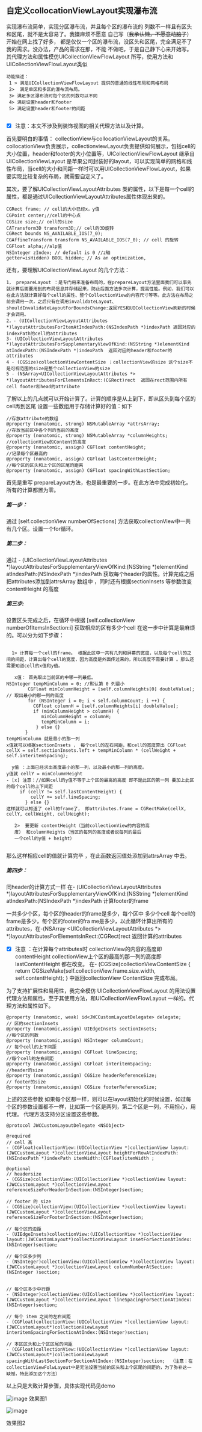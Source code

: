 
##   自定义collocationViewLayout实现瀑布流 
   

  实现瀑布流简单，实现分区瀑布流，并且每个区的瀑布流的
列数不一样且有区头和区尾，就不是太容易了。我嫌麻烦不愿意
自己写（~~我承认懒，不愿意动脑子~~）开始在网上找了好多，
都是仅仅一个区的瀑布流，没区头和区尾，完全满足不了我的需求。没办法，产品的需求在那，不能
不做吧，于是自己静下心来开始写。
    其代理方法和属性模仿UICollectionViewFlowLayout 
所写，使用方法和UICollectionViewFlowLayout类似

```
功能描述：
 1 > 满足UICollectionViewFlowLayout 提供的普通的线性布局和网格布局
 2>  满足单区和多区的瀑布流布局。
 3> 满足多区瀑布流时每个区的列数可以不同
 4> 满足设置header和footer
 5> 满足设置header和footer的间距 
 
```
- [x] 注意：本文不涉及到装饰视图的相关代理方法以及计算。

首先要明白的事情：
 collectionView与collocationViewLayout的关系。
  collocationView负责展示，collectionviewLayout负责提供如何展示，包括cell的大小位置，header和footer的大小位置等，UICollectionViewFlowLayout 继承自UICollectionViewLayout 是苹果公司封装好的layout，可以实现简单的网格和线性布局，当cell的大小和间距一样时可以用UICollectionViewFlowLayout，如果要实现比较复杂的布局，就需要自定义了。

 其次，要了解UICollectionViewLayoutAttributes 类的属性，以下是每一个cell的属性，都是通过UICollectionViewLayoutAttributes属性体现出来的。


```
CGRect frame; // cell的大小已经x，y值
CGPoint center;//cell的中心点
CGSize size;// cell的size
CATransform3D transform3D;// cell的3D旋转
CGRect bounds NS_AVAILABLE_IOS(7_0);
CGAffineTransform transform NS_AVAILABLE_IOS(7_0); // cell 的旋转
CGFloat alpha;//alp值
NSInteger zIndex; // default is 0 //z轴
getter=isHidden) BOOL hidden; // As an optimization,
```
 

还有，要理解UICollectionViewLayout 的几个方法：

```
1， prepareLayout ：是专门用来准备布局的，在prepareLayout方法里面我们可以事先就计算后面要用到的布局信息并存储起来，防止后面方法多次计算，提高性能。例如，我们可以在此方法就计算好每个cell的属性、整个CollectionView的内容尺寸等等。此方法在布局之前会调用一次，之后只有在调用invalidateLayout、shouldInvalidateLayoutForBoundsChange:返回YES和UICollectionView刷新的时候才会调用。
2，- (UICollectionViewLayoutAttributes *)layoutAttributesForItemAtIndexPath:(NSIndexPath *)indexPath 返回对应的indexPath的cell的attributes 
3- (UICollectionViewLayoutAttributes *)layoutAttributesForSupplementaryViewOfKind:(NSString *)elementKind atIndexPath:(NSIndexPath *)indexPath  返回对应的header和footer的attributes
4 - (CGSize)collectionViewContentSize ；collectionView的size 这个size不是可视范围的size是整个collectionView的size
5 - (NSArray<UICollectionViewLayoutAttributes *> *)layoutAttributesForElementsInRect:(CGRect)rect  返回在rect范围内所有cell footer和head的attribute
```


了解以上的几点就可以开始计算了。计算的顺序是从上到下，即从区头到每个区的cell再到区尾
设置一些数组用于存储计算好的值：如下

```
//存放attribute的数组
@property (nonatomic, strong) NSMutableArray *attrsArray;
//存放当前区中各个列的当前的高度
@property (nonatomic, strong) NSMutableArray *columnHeights;
//collectionView的Content的高度
@property (nonatomic, assign) CGFloat contentHeight;
//记录每个区最高的
@property (nonatomic, assign) CGFloat lastContentHeight;
//每个区的区头和上个区的区尾的距离
@property (nonatomic, assign) CGFloat spacingWithLastSection;

```

首先是重写 prepareLayout方法，也是最重要的一步。在此方法中完成初始化。所有的计算都置为零。

#####   **第一步**：
  通过 [self.collectionView numberOfSections] 方法获取collectionView中一共有几个区。设置一个for循环。
  
#####   **第二步**：
通过 - (UICollectionViewLayoutAttributes *)layoutAttributesForSupplementaryViewOfKind:(NSString *)elementKind atIndexPath:(NSIndexPath *)indexPath 获取每个header的属性。计算完成之后把attributes添加到attrsArray 数组中 ，同时还有根据sectionInsets 等参数改变contentHeight 的高度
  
#####   **第三步**: 
  设置区头完成之后，在循环中根据 [self.collectionView numberOfItemsInSection:i] 获取相应的区有多少个cell
在这一步中计算是最麻烦的。可以分为如下步骤：

```

  1> 计算每一个cell的frame。 根据此区中一共有几列和屏幕的宽度，以及每个cell的之间的间距，计算出每个cell的宽度，因为高度是外面传过来的，所以高度不需要计算 。那么还需要知道cell的x值和y值。
  
   x值： 首先取出当前区的中哪一列最低。
NSInteger tempMinColumn = 0; //默认第 0 列最小
    	CGFloat minColumnHeight = [self.columnHeights[0] doubleValue]; // 取出最小的那一列的高度
    	for (NSInteger i = 0; i < self.columnCount; i ++) {
      	  CGFloat columnH = [self.columnHeights[i] doubleValue];
      	  if (minColumnHeight > columnH) {
       	     minColumnHeight = columnH;	
       	     tempMinColumn = i;
     	   } else {}
 	   }	
tempMinColumn 就是最小的那一列
x值就可以根据sectionInsets ， 每个cell的左右间距，和cell的宽度算出 CGFloat cellX = self.sectionInsets.left + tempMinColumn * (cellWeight + self.interitemSpacing);

  y值 ：上面已经求出高度最小的那一列，以及最小的那一列的高度。
y值就 cellY = minColumnHeight
- [x] 注意：//如果cell的y值不等于上个区的最高的高度 即不是此区的第一列 要加上此区的每个cell的上下间距
   	 if (cellY != self.lastContentHeight) {
   	     cellY += self.lineSpacing;
 	   } else {}
这样就可以知道了 cell的frame了， 即attributes.frame = CGRectMake(cellX, cellY, cellWeight, cellHeight);

   2>  要更新 contentHeight（当前collectionView的内容的高
   度） 和columnHeights（当区的每列的高度或者说每列的最后
   一个cell的y值 + height）
 
```

那么这样相应cell的值就计算完毕 ，在此函数返回值处添加到attrsArray 中去。

#####  **第四步**：
 同header的计算方式一样 在- 
 (UICollectionViewLayoutAttributes 
 *)layoutAttributesForSupplementaryViewOfKind:(NSString 
 *)elementKind atIndexPath:(NSIndexPath *)indexPath 
 计算footer的frame


   一共多少个区，每个区的header的frame是多少，每个区中
    多少个cell 每个cell的frame是多少，每个区的footer的fra
    me是多少，以此循环计算出所有的attributes，在-(NSArray
    <UICollectionViewLayoutAttributes *> 
    *)layoutAttributesForElementsInRect:(CGRect)rect 返回计算的attributes 

- [x]    注意 ：在计算每个attributes时 collectionView的内容的高度即contentHeight collectionView上个区的最高的那一列的高度即lastContentHeight 都在改变。
在- (CGSize)collectionViewContentSize {
    return CGSizeMake(self.collectionView.frame.size.width, self.contentHeight);
} 中返回collectionView ContentSize 完成布局。

为了支持扩展性和易用性，我完全模仿 UICollectionViewFlowLayout 的用法设置代理方法和属性。至于其使用方法，和UICollectionViewFlowLayout 一样的。代理方法和属性如下。

```
@property (nonatomic, weak) id<JWCCustomLayoutDelegate> delegate;
// 区的sectionInsets
@property (nonatomic,assign) UIEdgeInsets sectionInsets;
//每个区的列数
@property (nonatomic,assign) NSInteger columnCount;	
// 每个cell的上下间距
@property (nonatomic,assign) CGFloat lineSpacing;
//每个cell的左右间距
@property (nonatomic,assign) CGFloat interitemSpacing;
//header的size
@property (nonatomic,assign) CGSize headerReferenceSize;
// footer的size
@property (nonatomic,assign) CGSize footerReferenceSize;
```

 上述的这些参数 如果每个区都一样，则可以在layout初始化的时候设置，如过每个区的参数设置都不一样，比如第一个区是两列，第二个区是一列，不用担心，用代理。
代理方法支持分区设置这些参数。


```
@protocol JWCCustomLayoutDelegate <NSObject>

@required 
// cell 高
- (CGFloat)collectionView:(UICollectionView *)collectionView layout:(JWCCustomLayout *)collectionViewLayout heightForRowAtIndexPath:(NSIndexPath *)indexPath itemWidth:(CGFloat)itemWidth ;

@optional
// headersize
- (CGSize)collectionView:(UICollectionView *)collectionView layout:(JWCCustomLayout *)collectionViewLayout referenceSizeForHeaderInSection:(NSInteger)section;

// footer 的 size
- (CGSize)collectionView:(UICollectionView *)collectionView layout:(JWCCustomLayout *)collectionViewLayout referenceSizeForFooterInSection:(NSInteger)section;

// 每个区的边距
- (UIEdgeInsets)collectionView:(UICollectionView *)collectionView layout:(JWCCustomLayout*)collectionViewLayout insetForSectionAtIndex:(NSInteger)section;

// 每个区多少列
- (NSInteger)collectionView:(UICollectionView *)collectionView layout:(JWCCustomLayout *)collectionViewLayout columnNumberAtSection:(NSInteger )section;


// 每个区多少中行距
- (NSInteger)collectionView:(UICollectionView *)collectionView layout:(JWCCustomLayout *)collectionViewLayout lineSpacingForSectionAtIndex:(NSInteger)section;

// 每个 item 之间的左右间距
- (CGFloat)collectionView:(UICollectionView *)collectionView layout:(JWCCustomLayout*)collectionViewLayout interitemSpacingForSectionAtIndex:(NSInteger)section;

// 本区区头和上个区区尾的间距
- (CGFloat)collectionView:(UICollectionView *)collectionView layout:(JWCCustomLayout*)collectionViewLayout spacingWithLastSectionForSectionAtIndex:(NSInteger)section;  （注意：在collectionViewFolwLayout中是无法设置当前的区头和上个区尾的间距的，为了弥补这一缺憾，特此添加这个方法）

```




以上只是大致计算步骤，具体实现代码见demo




![image](https://github.com/OlderChicken/CustomLayout/blob/master/pc1.png?raw=true)
效果图1

![image](https://github.com/OlderChicken/CustomLayout/blob/master/pc2.png?raw=true)

效果图2